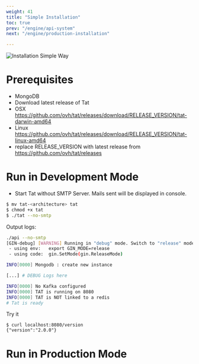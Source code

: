 ```yaml
---
weight: 41
title: "Simple Installation"
toc: true
prev: "/engine/api-system"
next: "/engine/production-installation"

---
```


![Installation Simple Way](/imgs/tat-installation-simple.png?width=50%)

# Prerequisites
* MongoDB
* Download latest release of Tat
 * OSX https://github.com/ovh/tat/releases/download/RELEASE_VERSION/tat-darwin-amd64
 * Linux https://github.com/ovh/tat/releases/download/RELEASE_VERSION/tat-linux-amd64
 * replace RELEASE_VERSION with latest release from https://github.com/ovh/tat/releases

# Run in Development Mode
* Start Tat without SMTP Server. Mails sent will be displayed in console.

```bash
$ mv tat-<architecture> tat
$ chmod +x tat
$ ./tat --no-smtp
```

Output logs:
```bash
./api --no-smtp
[GIN-debug] [WARNING] Running in "debug" mode. Switch to "release" mode in production.
 - using env:	export GIN_MODE=release
 - using code:	gin.SetMode(gin.ReleaseMode)

INFO[0000] Mongodb : create new instance

[...] # DEBUG Logs here

INFO[0000] No Kafka configured
INFO[0000] TAT is running on 8080
INFO[0000] TAT is NOT linked to a redis
# Tat is ready
```

Try it
```
$ curl localhost:8080/version
{"version":"2.0.0"}
```

# Run in Production Mode
